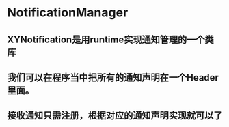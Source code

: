 # NotificationManager
## XYNotification是用runtime实现通知管理的一个类库

## 我们可以在程序当中把所有的通知声明在一个Header里面。
## 接收通知只需注册，根据对应的通知声明实现就可以了
